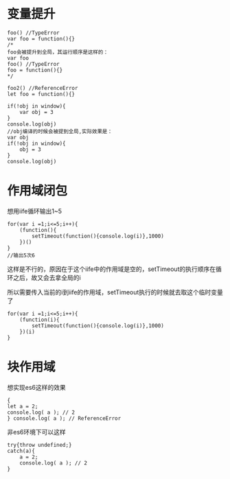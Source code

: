 # 变量提升

```
foo() //TypeError
var foo = function(){}
/*
foo会被提升到全局，其运行顺序是这样的：
var foo
foo() //TypeError
foo = function(){}
*/

foo2() //ReferenceError
let foo = function(){}

if(!obj in window){
	var obj = 3 
}
console.log(obj)
//obj编译的时候会被提到全局,实际效果是：
var obj
if(!obj in window){
	obj = 3 
}
console.log(obj)
```

# 作用域闭包

想用iife循环输出1~5
```
for(var i =1;i<=5;i++){
	(function(){
		setTimeout(function(){console.log(i)},1000)
	})()
}
//输出5次6
```

这样是不行的，原因在于这个iife中的作用域是空的，setTimeout的执行顺序在循环之后，故又会去拿全局的i

所以需要传入当前的i到iife的作用域，setTimeout执行的时候就去取这个临时变量了

```
for(var i =1;i<=5;i++){
	(function(i){
		setTimeout(function(){console.log(i)},1000)
	})(i)
}
```

# 块作用域

想实现es6这样的效果
```
{
let a = 2;
console.log( a ); // 2
} console.log( a ); // ReferenceError
```

非es6环境下可以这样

```
try{throw undefined;}
catch(a){
	a = 2;
	console.log( a ); // 2
}
```
